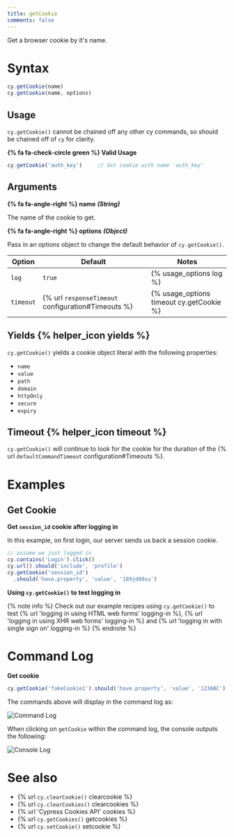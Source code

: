 ```yaml
---
title: getCookie
comments: false
---
```


Get a browser cookie by it's name.

# Syntax

```javascript
cy.getCookie(name)
cy.getCookie(name, options)
```

## Usage

`cy.getCookie()` cannot be chained off any other cy commands, so should be chained off of `cy` for clarity.

**{% fa fa-check-circle green %} Valid Usage**

```javascript
cy.getCookie('auth_key')     // Get cookie with name 'auth_key'
```

## Arguments

**{% fa fa-angle-right %} name** ***(String)***

The name of the cookie to get.

**{% fa fa-angle-right %} options** ***(Object)***

Pass in an options object to change the default behavior of `cy.getCookie()`.

Option | Default | Notes
--- | --- | ---
`log` | `true` | {% usage_options log %}
`timeout` | {% url `responseTimeout` configuration#Timeouts %} | {% usage_options timeout cy.getCookie %}

## Yields {% helper_icon yields %}

`cy.getCookie()` yields a cookie object literal with the following properties:

- `name`
- `value`
- `path`
- `domain`
- `httpOnly`
- `secure`
- `expiry`

## Timeout {% helper_icon timeout %}

`cy.getCookie()` will continue to look for the cookie for the duration of the {% url `defaultCommandTimeout` configuration#Timeouts %}.

# Examples

## Get Cookie

**Get `session_id` cookie after logging in**

In this example, on first login, our server sends us back a session cookie.

```javascript
// assume we just logged in
cy.contains('Login').click()
cy.url().should('include', 'profile')
cy.getCookie('session_id')
  .should('have.property', 'value', '189jd09su')
```

**Using `cy.getCookie()` to test logging in**

{% note info %}
Check out our example recipes using `cy.getCookie()` to test {% url 'logging in using HTML web forms' logging-in %}, {% url 'logging in using XHR web forms' logging-in %} and {% url 'logging in with single sign on' logging-in %}
{% endnote %}

# Command Log

**Get cookie**

```javascript
cy.getCookie('fakeCookie1').should('have.property', 'value', '123ABC')
```

The commands above will display in the command log as:

![Command Log](/img/api/getcookie/get-browser-cookie-and-make-assertions-about-object.png)

When clicking on `getCookie` within the command log, the console outputs the following:

![Console Log](/img/api/getcookie/inspect-cookie-object-properties-in-console.png)

# See also

- {% url `cy.clearCookie()` clearcookie %}
- {% url `cy.clearCookies()` clearcookies %}
- {% url 'Cypress Cookies API' cookies %}
- {% url `cy.getCookies()` getcookies %}
- {% url `cy.setCookie()` setcookie %}
